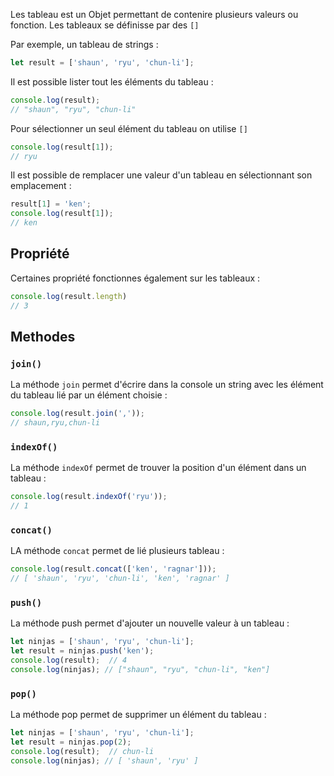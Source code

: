 Les tableau est un Objet permettant de contenire plusieurs valeurs ou fonction.
Les tableaux se définisse par des `[]`

Par exemple, un tableau de strings :
```js
let result = ['shaun', 'ryu', 'chun-li'];
```

Il est possible lister tout les éléments du tableau :
```js
console.log(result);
// "shaun", "ryu", "chun-li"
```

Pour sélectionner un seul élément du tableau on utilise `[]`
```js
console.log(result[1]);
// ryu
```

Il est possible de remplacer une valeur d'un tableau en sélectionnant son emplacement :
```js
result[1] = 'ken';
console.log(result[1]);
// ken
```


## Propriété
Certaines propriété fonctionnes également sur les tableaux :
```js
console.log(result.length)
// 3
```

## Methodes
### `join()`
La méthode `join` permet d'écrire dans la console un string avec les élément du tableau lié par un élément choisie :
```js
console.log(result.join(','));
// shaun,ryu,chun-li
```

### `indexOf()`
La méthode `indexOf` permet de trouver la position d'un élément dans un tableau :
```js
console.log(result.indexOf('ryu'));
// 1
```

### `concat()`
LA méthode `concat` permet de lié plusieurs tableau :
```js
console.log(result.concat(['ken', 'ragnar']));
// [ 'shaun', 'ryu', 'chun-li', 'ken', 'ragnar' ]
```

### `push()`
La méthode push permet d'ajouter un nouvelle valeur à un tableau :
```js
let ninjas = ['shaun', 'ryu', 'chun-li'];  
let result = ninjas.push('ken');  
console.log(result);  // 4
console.log(ninjas); // ["shaun", "ryu", "chun-li", "ken"]
```

### `pop()`
La méthode pop permet de supprimer un élément du tableau :
```js
let ninjas = ['shaun', 'ryu', 'chun-li'];  
let result = ninjas.pop(2);  
console.log(result);  // chun-li
console.log(ninjas); // [ 'shaun', 'ryu' ]
```

